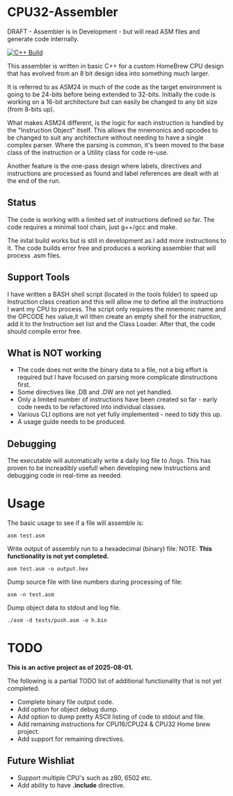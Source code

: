 # CPU32-Assembler

DRAFT - Assembler is in Development - but will read ASM files and generate code internally.

[![C++ Build](https://github.com/z900collector/CPU32-Assembler/actions/workflows/c-cpp.yml/badge.svg)](https://github.com/z900collector/CPU32-Assembler/actions/workflows/c-cpp.yml)

This assembler is written in basic C++ for a custom HomeBrew CPU design that has evolved from an 8 bit design idea into something much larger. 

It is referred to as ASM24 in much of the code as the target environment is going to be 24-bits before being extended to 32-bits. Initially the code is working on a 16-bit architecture but can easily be changed to any bit size (from 8-bits up).

What makes ASM24 different, is the logic for each instruction is handled by the "Instruction Object" itself. This allows the mnemonics and opcodes to be changed to suit any architecture without needing to have a single complex parser. Where the parsing is common, it's been moved to the base class of the instruction or a Utility class for code re-use.

Another feature is the one-pass design where labels, directives and instructions are processed as found and label references are dealt with at the end of the run.


## Status

The code is working with a limited set of instructions defined so far. The code requires a minimal tool chain, just g++/gcc and make.

The inital build works but is still in development as I add more instructions to it. The code builds error free and produces a working assembler that will process .asm files.


## Support Tools

I have written a BASH shell script (located in the tools folder) to speed up Instruction class creation and this will allow me to define all the instructions I want my CPU to process. The script only requires the mnemonic name and the OPCODE hex value,it wil lthen create an empty shell for the instruction, add it to the Instruction set list and the Class Loader. After that, the code should compile error free.


## What is NOT working

* The code does not write the binary data to a file, not a big effort is required but I have focused on parsing more complicate dinstructions first.
* Some directives like .DB and .DW are not yet handled.
* Only a limited number of instructions have been created so far - early code needs to be refactored into individual classes.
* Various CLI options are not yet fully implemented - need to tidy this up.
* A usage guide needs to be produced.

## Debugging

The executable will automatically write a daily log file to /logs. This has proven to be increadibly usefull when developing new Instructions and debugging code in real-time as needed.

# Usage

The basic usage to see if a file will assemble is:
```
asm test.asm
```

Write output of assembly run to a hexadecimal (binary) file:
NOTE: **This functionality is not yet completed.**

```:w
asm test.asm -o output.hex
```

Dump source file with line numbers during processing of file:
```
asm -n test.asm
```

Dump object data to stdout and log file.
```
./asm -d tests/push.asm -o h.bin
```

# TODO

**This is an active project as of 2025-08-01.**

The following is a partial TODO list of additional functionality that is not yet completed.

* Complete binary file output code.
* Add option for object debug dump.
* Add option to dump pretty ASCII listing of code to stdout and file.
* Add remaining instructions for CPU16/CPU24 & CPU32 Home brew project.
* Add support for remaining directives.



## Future Wishliat

* Support multiple CPU's such as z80, 6502 etc.
* Add ability to have **.include** directive.
